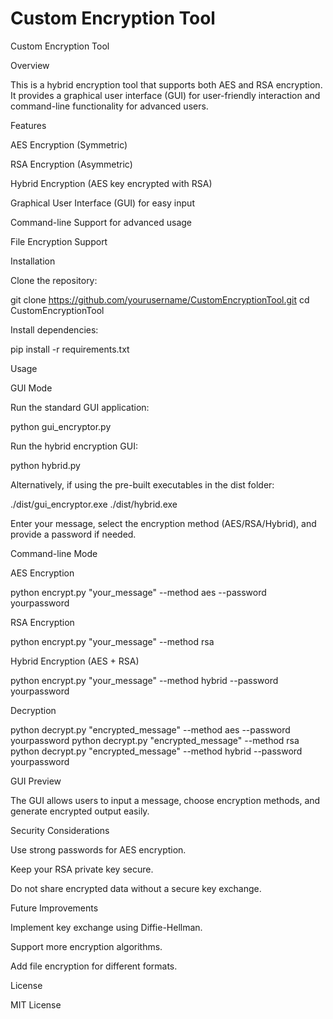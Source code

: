 # Custom Encryption Tool
 
Custom Encryption Tool

Overview

This is a hybrid encryption tool that supports both AES and RSA encryption. It provides a graphical user interface (GUI) for user-friendly interaction and command-line functionality for advanced users.

Features

AES Encryption (Symmetric)

RSA Encryption (Asymmetric)

Hybrid Encryption (AES key encrypted with RSA)

Graphical User Interface (GUI) for easy input

Command-line Support for advanced usage

File Encryption Support

Installation

Clone the repository:

git clone https://github.com/yourusername/CustomEncryptionTool.git
cd CustomEncryptionTool

Install dependencies:

pip install -r requirements.txt

Usage

GUI Mode

Run the standard GUI application:

python gui_encryptor.py

Run the hybrid encryption GUI:

python hybrid.py

Alternatively, if using the pre-built executables in the dist folder:

./dist/gui_encryptor.exe
./dist/hybrid.exe

Enter your message, select the encryption method (AES/RSA/Hybrid), and provide a password if needed.

Command-line Mode

AES Encryption

python encrypt.py "your_message" --method aes --password yourpassword

RSA Encryption

python encrypt.py "your_message" --method rsa

Hybrid Encryption (AES + RSA)

python encrypt.py "your_message" --method hybrid --password yourpassword

Decryption

python decrypt.py "encrypted_message" --method aes --password yourpassword
python decrypt.py "encrypted_message" --method rsa
python decrypt.py "encrypted_message" --method hybrid --password yourpassword

GUI Preview

The GUI allows users to input a message, choose encryption methods, and generate encrypted output easily.

Security Considerations

Use strong passwords for AES encryption.

Keep your RSA private key secure.

Do not share encrypted data without a secure key exchange.

Future Improvements

Implement key exchange using Diffie-Hellman.

Support more encryption algorithms.

Add file encryption for different formats.

License

MIT License